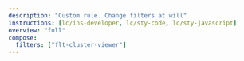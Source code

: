 ```yaml
---
description: "Custom rule. Change filters at will"
instructions: [lc/ins-developer, lc/sty-code, lc/sty-javascript]
overview: "full"
compose:
  filters: ["flt-cluster-viewer"]
---
```

